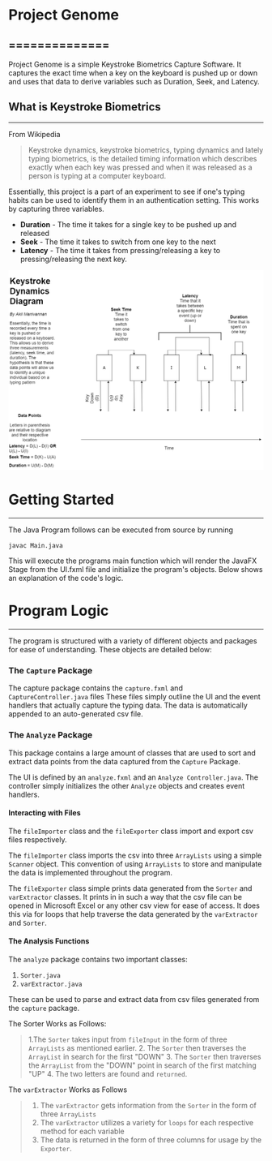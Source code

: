 # Project Genome
==============
----------


Project Genome is a simple Keystroke Biometrics Capture Software. It captures the exact time when a key on the keyboard is pushed up or down and uses that data to derive variables such as Duration, Seek, and Latency.

## What is Keystroke Biometrics
-------





From Wikipedia 
	

> Keystroke dynamics, keystroke biometrics, typing dynamics and lately typing biometrics, is the detailed timing information which describes
> exactly when each key was pressed and when it was released as a person
> is typing at a computer keyboard.

Essentially, this project is a part of an experiment to see if one's typing habits can be used to identify them in an authentication setting. This works by capturing three variables.

 - **Duration** - The time it takes for a single key to be pushed up and released
 - **Seek** - The time it takes to switch from one key to the next
 - **Latency** - The time it takes from pressing/releasing a key to pressing/releasing the next key.

![A description of variables that are captured in keystroke biometrics.](https://raw.githubusercontent.com/AKil47/Genome/master/Variables.png)

# Getting Started



----------


The Java Program follows can be executed from source by running

    javac Main.java

This will execute the programs main function which will render the JavaFX Stage from the UI.fxml file and initialize the program's objects. Below shows an explanation of the code's logic.

# Program Logic
-----------------
The program is structured with a variety of different objects and packages for ease of understanding. These objects are detailed below:

### The `Capture` Package
The capture package contains the `capture.fxml` and `CaptureController.java` files
These files simply outline the UI and the event handlers that actually capture the typing data. The data is automatically appended to an auto-generated csv file.

### The `Analyze` Package
This package contains a large amount of classes that are used to sort and extract data points from the data captured from the `Capture` Package. 

The UI is defined by an `analyze.fxml` and an `Analyze Controller.java`. The controller simply initializes the other `Analyze` objects and creates event handlers.

#### Interacting with Files
The `fileImporter` class and the `fileExporter` class import and export csv files respectively. 

The `fileImporter` class imports the csv into three `ArrayLists` using a simple `Scanner` object. This convention of using `ArrayLists` to store and manipulate the data is implemented throughout the program.

The `fileExporter` class simple prints data generated from the `Sorter` and `varExtractor` classes. It prints in in such a way that the csv file can be opened in Microsoft Excel or any other csv view for ease of access. It does this via for loops that help traverse the data generated by the `varExtractor` and `Sorter`.

#### The Analysis Functions
The `analyze` package contains two important classes:

 1. `Sorter.java`
 2. `varExtractor.java`

These can be used to parse and extract data from csv files generated from the `capture` package.

The Sorter Works as Follows:

> 1.The `Sorter` takes input from `fileInput` in the form of three `ArrayLists`
> as mentioned earlier.
>  2. The `Sorter` then traverses the `ArrayList` in search for the first "DOWN"
>  3. The `Sorter` then traverses the `ArrayList` from the "DOWN" point in search of the first matching "UP"
>  4. The two letters are found and `returned`.

The `varExtractor` Works as Follows

> 1. The `varExtractor` gets information from the `Sorter` in the form of three `ArrayLists`
> 2. The `varExtractor` utilizes a variety for `loops` for each respective method for each variable
> 3. The data is returned in the form of three columns for usage by the `Exporter`.



